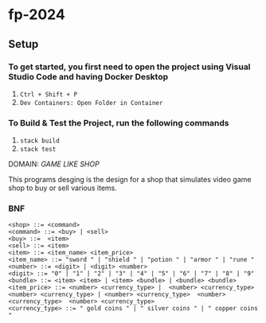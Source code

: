 # fp-2024

## Setup

### To get started, you first need to open the project using Visual Studio Code and having Docker Desktop
1. `Ctrl + Shift + P`
2. `Dev Containers: Open Folder in Container`

### To Build & Test the Project, run the following commands
1. `stack build`
2. `stack test`


 DOMAIN: *GAME LIKE SHOP*

This programs desging is the design for a shop that simulates video game shop to buy or sell various items.

### BNF
```
<shop> ::= <command> 
<command> ::= <buy> | <sell> 
<buy> ::=  <item>
<sell> ::= <item>
<item> ::= <item_name> <item_price>
<item_name> ::= "sword " | "shield " | "potion " | "armor " | "rune "
<number> ::= <digit> | <digit> <number>
<digit> ::= "0" | "1" | "2" | "3" | "4" | "5" | "6" | "7" | "8" | "9"
<bundle> ::= <item> <item> | <item> <bundle> | <bundle> <bundle>
<item_price> ::= <number> <currency_type> |  <number> <currency_type> <number> <currency_type> | <number> <currency_type>  <number> <currency_type>  <number> <currency_type>
<currency_type> ::= " gold coins " | " silver coins " | " copper coins "

```
